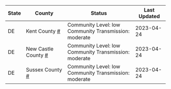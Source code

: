 State | County | Status | Last Updated
--- | --- | --- | --- 
DE | Kent County <a href="#kent_county">#</a> | <a name="kent_county"></a>Community Level: low<br/>Community Transmission: moderate | 2023-04-24
DE | New Castle County <a href="#new_castle_county">#</a> | <a name="new_castle_county"></a>Community Level: low<br/>Community Transmission: moderate | 2023-04-24
DE | Sussex County <a href="#sussex_county">#</a> | <a name="sussex_county"></a>Community Level: low<br/>Community Transmission: moderate | 2023-04-24
